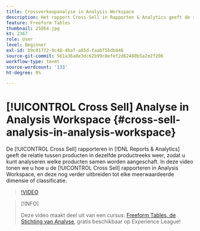 ```yaml
---
title: Crossverkoopanalyse in Analysis Workspace
description: Het rapport Cross-Sell in Rapporten & Analytics geeft de relatie tussen producten in dezelfde producttekenreeks weer, zodat u kunt analyseren welke producten samen worden aangeschaft. In deze video laten we u zien hoe u het rapport Cross-Sell in Analysis Workspace kunt maken en het nog verder kunt uitbreiden naar elke multigetaxeerde dimensie of classificatie.
feature: Freeform Tables
thumbnail: 25864.jpg
kt: 2367
role: User
level: Beginner
exl-id: b9c01772-8c48-4baf-a85d-faabf5bdb846
source-git-commit: 561a36a8e3dc62b99c0efef2d62480b5a2e2f206
workflow-type: tm+mt
source-wordcount: '133'
ht-degree: 0%

---
```


# [!UICONTROL Cross Sell] Analyse in Analysis Workspace {#cross-sell-analysis-in-analysis-workspace}

De [!UICONTROL Cross Sell] rapporteren in [!DNL Reports & Analytics] geeft de relatie tussen producten in dezelfde productreeks weer, zodat u kunt analyseren welke producten samen worden aangeschaft. In deze video tonen we u hoe u de [!UICONTROL Cross Sell] rapporteren in Analysis Workspace, en deze nog verder uitbreiden tot elke meerwaardeerde dimensie of classificatie.

>[!VIDEO](https://video.tv.adobe.com/v/25864/?quality=12)

>[!INFO]
>
> Deze video maakt deel uit van een cursus: [Freeform Tables, de Stichting van Analyse](https://experienceleague.adobe.com/?recommended=Analytics-U-1-2020.3), gratis beschikbaar op Experience League!
